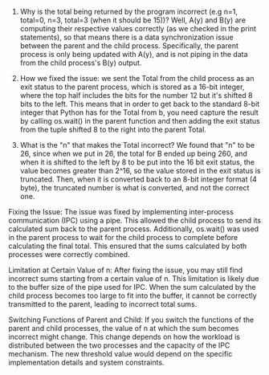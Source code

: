 1. Why is the total being returned by the program incorrect (e.g n=1, total=0, n=3, total=3 (when it should be 15))?
Well, A(y) and B(y) are computing their respective values correctly (as we checked in the print statements), so that means there is a data synchronization issue between the parent and the child process. Specifically, the parent process is only being updated with A(y), and is not piping in the data from the child process's B(y) output. 

2. How we fixed the issue: we sent the Total from the child process as an exit status to the parent process, which is stored as a 16-bit integer, where the top half includes the bits for the number 12 but it's shifted 8 bits to the left. This means that in order to get back to the standard 8-bit integer that Python has for the Total from b, you need capture the result by calling os.wait() in the parent function and then adding the exit status from the tuple shifted 8 to the right into the parent Total.

3. What is the "n" that makes the Total incorrect? 
We found that "n" to be 26, since when we put in 26, the total for B ended up being 260, and when it is shifted to the left by 8 to be put into the 16 bit exit status, the value becomes greater than 2^16, so the value stored in the exit status is truncated. Then, when it is converted back to an 8-bit integer format (4 byte), the truncated number is what is converted, and not the correct one.


Fixing the Issue:
The issue was fixed by implementing inter-process communication (IPC) using a pipe. This allowed the child process to send its calculated sum back to the parent process. Additionally, os.wait() was used in the parent process to wait for the child process to complete before calculating the final total. This ensured that the sums calculated by both processes were correctly combined.

Limitation at Certain Value of n:
After fixing the issue, you may still find incorrect sums starting from a certain value of n. This limitation is likely due to the buffer size of the pipe used for IPC. When the sum calculated by the child process becomes too large to fit into the buffer, it cannot be correctly transmitted to the parent, leading to incorrect total sums.

Switching Functions of Parent and Child:
If you switch the functions of the parent and child processes, the value of n at which the sum becomes incorrect might change. This change depends on how the workload is distributed between the two processes and the capacity of the IPC mechanism. The new threshold value would depend on the specific implementation details and system constraints.
